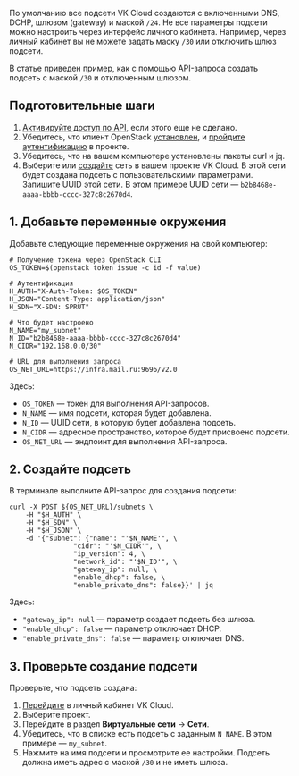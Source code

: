 По умолчанию все подсети VK Cloud создаются с включенными DNS, DCHP, шлюзом (gateway) и маской `/24`. Не все параметры подсети можно настроить через интерфейс личного кабинета. Например, через личный кабинет вы не можете задать маску `/30` или отключить шлюз подсети.

В статье приведен пример, как с помощью API-запроса создать подсеть с маской `/30` и отключенным шлюзом.

## Подготовительные шаги

1. [Активируйте доступ по API](ru/tools-for-using-services/api/rest-api/enable-api#aktivaciya_dostupa_po_api), если этого еще не сделано.
1. Убедитесь, что клиент OpenStack [установлен](/ru/tools-for-using-services/cli/openstack-cli#1_ustanovite_klient_openstack), и [пройдите аутентификацию](/ru/tools-for-using-services/cli/openstack-cli#3_proydite_autentifikaciyu) в проекте.
1. Убедитесь, что на вашем компьютере установлены пакеты curl и jq.
1. Выберите или [создайте](/ru/networks/vnet/service-management/net#sozdanie_seti) сеть в вашем проекте VK Cloud. В этой сети будет создана подсеть с пользовательскими параметрами. Запишите UUID этой сети. В этом примере UUID сети — `b2b8468e-aaaa-bbbb-cccc-327c8c2670d4`.

## 1. Добавьте переменные окружения

Добавьте следующие переменные окружения на свой компьютер:

```console
# Получение токена через OpenStack CLI
OS_TOKEN=$(openstack token issue -c id -f value)
   
# Аутентификация
H_AUTH="X-Auth-Token: $OS_TOKEN"
H_JSON="Content-Type: application/json"
H_SDN="X-SDN: SPRUT"
   
# Что будет настроено
N_NAME="my_subnet"
N_ID="b2b8468e-aaaa-bbbb-cccc-327c8c2670d4"
N_CIDR="192.168.0.0/30"

# URL для выполнения запроса
OS_NET_URL=https://infra.mail.ru:9696/v2.0
```

Здесь:

- `OS_TOKEN` — токен для выполнения API-запросов.
- `N_NAME` — имя подсети, которая будет добавлена.
- `N_ID` — UUID сети, в которую будет добавлена подсеть.
- `N_CIDR` — адресное пространство, которое будет присвоено подсети.
- `OS_NET_URL` — эндпоинт для выполнения API-запроса.

## 2. Создайте подсеть

В терминале выполните API-запрос для создания подсети:

```console
curl -X POST ${OS_NET_URL}/subnets \
    -H "$H_AUTH" \
    -H "$H_SDN" \
    -H "$H_JSON" \
    -d '{"subnet": {"name": "'$N_NAME'", \
                "cidr": "'$N_CIDR'", \
                "ip_version": 4, \
                "network_id": "'$N_ID'", \
                "gateway_ip": null, \
                "enable_dhcp": false, \
                "enable_private_dns": false}}' | jq
```

Здесь:

- `"gateway_ip": null` — параметр создает подсеть без шлюза.
- `"enable_dhcp": false` — параметр отключает DHCP.
- `"enable_private_dns": false` — параметр отключает DNS.

## 3. Проверьте создание подсети

Проверьте, что подсеть создана:

1. [Перейдите](https://cloud.vk.com/app/) в личный кабинет VK Cloud.
1. Выберите проект.
1. Перейдите в раздел **Виртуальные сети** → **Сети**.
1. Убедитесь, что в списке есть подсеть с заданным `N_NAME`. В этом примере — `my_subnet`.
1. Нажмите на имя подсети и просмотрите ее настройки. Подсеть должна иметь адрес с маской `/30` и не иметь шлюза.
